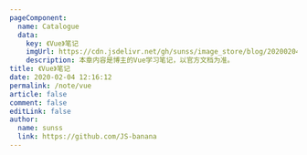 ```yaml
---
pageComponent: 
  name: Catalogue
  data: 
    key: 《Vue》笔记
    imgUrl: https://cdn.jsdelivr.net/gh/sunss/image_store/blog/20200204143633.png
    description: 本章内容是博主的Vue学习笔记，以官方文档为准。
title: 《Vue》笔记
date: 2020-02-04 12:16:12
permalink: /note/vue
article: false
comment: false
editLink: false
author: 
  name: sunss
  link: https://github.com/JS-banana
---
```

